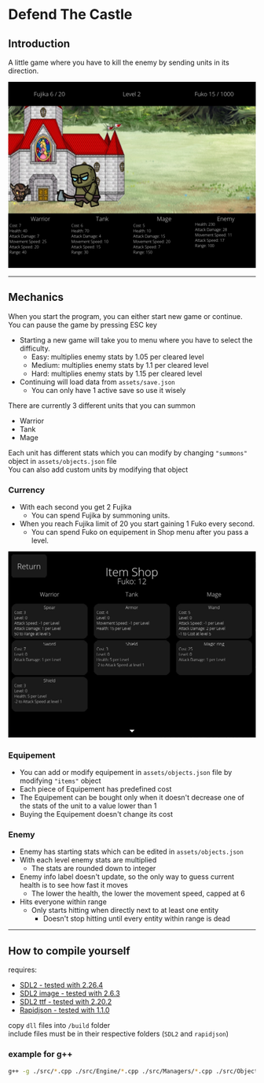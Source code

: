 # Defend The Castle

## Introduction

A little game where you have to kill the enemy by sending units in its direction.

![](/img/game_screen.jpg)

---

## Mechanics

When you start the program, you can either start new game or continue.
You can pause the game by pressing ESC key

-   Starting a new game will take you to menu where you have to select the difficulty.
    -   Easy: multiplies enemy stats by 1.05 per cleared level
    -   Medium: multiplies enemy stats by 1.1 per cleared level
    -   Hard: multiplies enemy stats by 1.15 per cleared level
-   Continuing will load data from `assets/save.json`
    -   You can only have 1 active save so use it wisely

There are currently 3 different units that you can summon

-   Warrior
-   Tank
-   Mage

Each unit has different stats which you can modify by changing `"summons"` object in `assets/objects.json` file \
You can also add custom units by modifying that object

### Currency

-   With each second you get 2 Fujika
    -   You can spend Fujika by summoning units.
-   When you reach Fujika limit of 20 you start gaining 1 Fuko every second.
    -   You can spend Fuko on equipement in Shop menu after you pass a level.

![](/img/shop_menu.jpg)

### Equipement

-   You can add or modify equipement in `assets/objects.json` file by modifying `"items"` object
-   Each piece of Equipement has predefined cost
-   The Equipement can be bought only when it doesn't decrease one of the stats of the unit to a value lower than 1
-   Buying the Equipement doesn't change its cost

### Enemy

-   Enemy has starting stats which can be edited in `assets/objects.json`
-   With each level enemy stats are multiplied
    -   The stats are rounded down to integer
-   Enemy info label doesn't update, so the only way to guess current health is to see how fast it moves
    -   The lower the health, the lower the movement speed, capped at 6
-   Hits everyone within range
    -   Only starts hitting when directly next to at least one entity
        -   Doesn't stop hitting until every entity within range is dead

---

## How to compile yourself

requires:

-   [SDL2 - tested with 2.26.4](https://github.com/libsdl-org/SDL/releases)
-   [SDL2 image - tested with 2.6.3](https://github.com/libsdl-org/SDL_image/releases)
-   [SDL2 ttf - tested with 2.20.2](https://github.com/libsdl-org/SDL_ttf/releases)
-   [Rapidjson - tested with 1.1.0](https://github.com/Tencent/rapidjson/releases)

copy `dll` files into `/build` folder \
include files must be in their respective folders (`SDL2` and `rapidjson`)

### example for g++

```bash
g++ -g ./src/*.cpp ./src/Engine/*.cpp ./src/Managers/*.cpp ./src/Objects/*.cpp ./src/UserInterface/*.cpp -o ./build/game.exe -I"./include" -L"./lib" -lSDL2 -lSDL2_image -lSDL2_ttf --std=c++14
```
